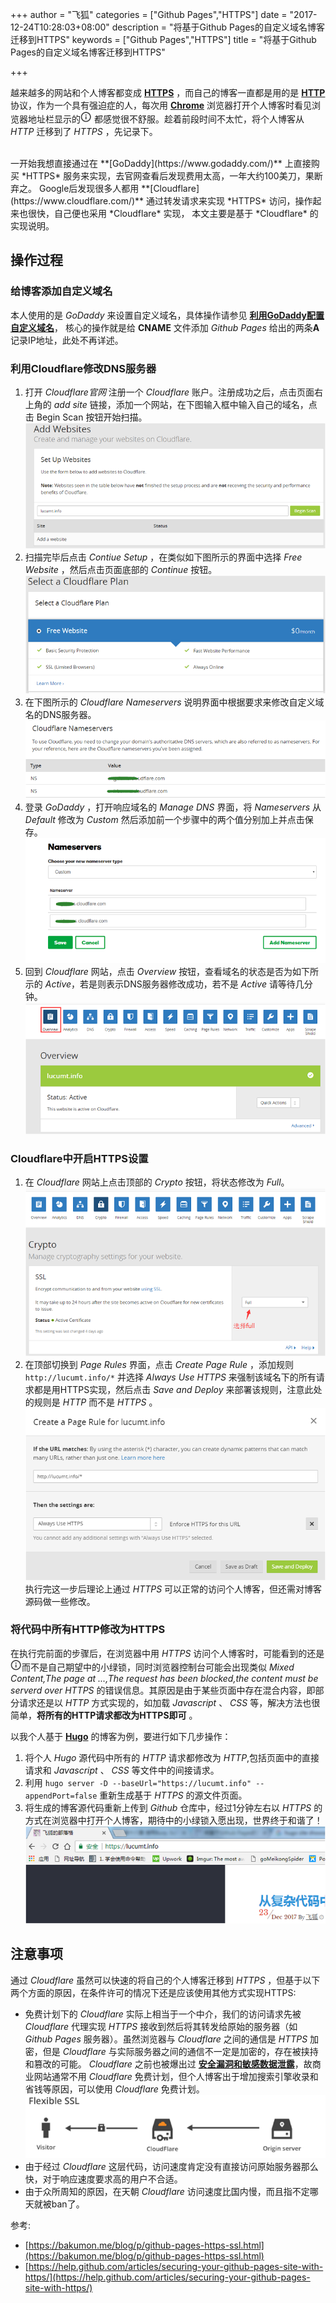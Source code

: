 +++
author = "飞狐"
categories = ["Github Pages","HTTPS"]
date = "2017-12-24T10:28:03+08:00"
description = "将基于Github Pages的自定义域名博客迁移到HTTPS"
keywords = ["Github Pages","HTTPS"]
title = "将基于Github Pages的自定义域名博客迁移到HTTPS"

+++

越来越多的网站和个人博客都变成 **[HTTPS](https://en.wikipedia.org/wiki/HTTPS "https://en.wikipedia.org/wiki/HTTPS")** ，而自己的博客一直都是用的是 **[HTTP](https://en.wikipedia.org/wiki/Hypertext_Transfer_Protocol "https://en.wikipedia.org/wiki/Hypertext_Transfer_Protocol")** 协议，作为一个具有强迫症的人，每次用 **[Chrome](https://www.google.cn/chrome/browser/desktop/index.html "https://www.google.cn/chrome/browser/desktop/index.html")** 浏览器打开个人博客时看见浏览器地址栏显示的!["Chrome HTTP标识"](/blog_img/migrate-github-blog-from-http-to-https/http_icon.png "Chrome HTTP标识") 都感觉很不舒服。趁着前段时间不太忙，将个人博客从 *HTTP* 迁移到了 *HTTPS* ，先记录下。

<!--more-->
<br/>
一开始我想直接通过在 **[GoDaddy](https://www.godaddy.com/)** 上直接购买 *HTTPS* 服务来实现，去官网查看后发现费用太高，一年大约100美刀，果断弃之。 Google后发现很多人都用 **[Cloudflare](https://www.cloudflare.com/)** 通过转发请求来实现 *HTTPS* 访问，操作起来也很快，自己便也采用 *Cloudflare* 实现， 本文主要是基于 *Cloudflare* 的实现说明。

## 操作过程

### 给博客添加自定义域名

本人使用的是 *GoDaddy* 来设置自定义域名，具体操作请参见 **[利用GoDaddy配置自定义域名](https://lucumt.info/posts/create-website-with-hugo/#%E5%88%A9%E7%94%A8godaddy%E9%85%8D%E7%BD%AE%E8%87%AA%E5%AE%9A%E4%B9%89%E5%9F%9F%E5%90%8D:ef8b9e40461ea61e62e36d1aa4c54d14)**， 核心的操作就是给 **CNAME** 文件添加 *Github Pages* 给出的两条**A**记录IP地址，此处不再详述。

### 利用Cloudflare修改DNS服务器

1. 打开 *Cloudflare官网* 注册一个 *Cloudflare* 账户。注册成功之后，点击页面右上角的 *add site* 链接，添加一个网站，在下图输入框中输入自己的域名，点击 Begin Scan 按钮开始扫描。  
!["在Cloudflare中扫描站点"](/blog_img/migrate-github-blog-from-http-to-https/add_site_in_cloudflare.png "在Cloudflare中扫描站点")  
2. 扫描完毕后点击 *Contiue Setup* ，在类似如下图所示的界面中选择 *Free Website* ，然后点击页面底部的 *Continue* 按钮。  
!["选择Cloudflare免费站点"](/blog_img/migrate-github-blog-from-http-to-https/cloudflare_free_website.png "选择Cloudflare免费站点")  
3. 在下图所示的 *Cloudflare Nameservers* 说明界面中根据要求来修改自定义域名的DNS服务器。
!["Cloudflare扫描结果"](/blog_img/migrate-github-blog-from-http-to-https/cloudflare_nameservers.png "Cloudflare扫描结果")  
4. 登录 *GoDaddy* ，打开响应域名的 *Manage DNS* 界面，将 *Nameservers* 从 *Default* 修改为 *Custom* 然后添加前一个步骤中的两个值分别加上并点击保存。  
!["Cloudflare扫描结果"](/blog_img/migrate-github-blog-from-http-to-https/modify_dns_server_in_godaddy.png "Cloudflare扫描结果")  
5. 回到 *Cloudflare* 网站，点击 *Overview* 按钮，查看域名的状态是否为如下所示的 *Active*，若是则表示DNS服务器修改成功，若不是 *Active* 请等待几分钟。  
!["Cloudflare中配置DNS成功"](/blog_img/migrate-github-blog-from-http-to-https/cloudflare_website_actived.png "Cloudflare中配置DNS成功")  

### Cloudflare中开启HTTPS设置

1. 在 *Cloudflare* 网站上点击顶部的 *Crypto* 按钮，将状态修改为 *Full*。  
!["Cloudflare中SSL设置"](/blog_img/migrate-github-blog-from-http-to-https/cloudflare_ssl_setting.png "Cloudflare中SSL设置")  
2. 在顶部切换到 *Page Rules* 界面，点击 *Create Page Rule* ，添加规则`http://lucumt.info/*` 并选择 *Always Use HTTPS* 来强制该域名下的所有请求都是用HTTPS实现，然后点击 *Save and Deploy* 来部署该规则，注意此处的规则是 *HTTP* 而不是 *HTTPS* 。  
!["Cloudflare中Page Rule设置"](/blog_img/migrate-github-blog-from-http-to-https/cloudflare_page_rule_setting.png "Cloudflare中Page Rule设置")  
执行完这一步后理论上通过 *HTTPS* 可以正常的访问个人博客，但还需对博客源码做一些修改。

### 将代码中所有HTTP修改为HTTPS
在执行完前面的步骤后，在浏览器中用 *HTTPS* 访问个人博客时，可能看到的还是!["Chrome HTTP标识"](/blog_img/migrate-github-blog-from-http-to-https/http_icon.png "Chrome HTTP标识")而不是自己期望中的小绿锁，同时浏览器控制台可能会出现类似 *Mixed Content,The page at ...,The request has been blocked,the content must be serverd over HTTPS* 的错误信息。其原因是由于某些页面中存在混合内容，即部分请求还是以 *HTTP* 方式实现的，如加载 *Javascript* 、 *CSS* 等，解决方法也很简单，**将所有的HTTP请求都改为HTTPS即可** 。

以我个人基于 **[Hugo](https://gohugo.io/)** 的博客为例，要进行如下几步操作：

1. 将个人 *Hugo* 源代码中所有的 *HTTP* 请求都修改为 *HTTP*,包括页面中的直接请求和 *Javascript* 、 *CSS* 等文件中的间接请求。 
2. 利用 `hugo server -D --baseUrl="https://lucumt.info" --appendPort=false` 重新生成基于 *HTTPS* 的源文件页面。
3. 将生成的博客源代码重新上传到 *Github* 仓库中，经过1分钟左右以 *HTTPS* 的方式在浏览器中打开个人博客，期待中的小绿锁入愿出现，世界终于和谐了！  
!["通过HTTPS打开个人博客"](/blog_img/migrate-github-blog-from-http-to-https/open-blog-website-via-https.png "通过HTTPS打开个人博客")  


## 注意事项
通过 *Cloudflare* 虽然可以快速的将自己的个人博客迁移到 *HTTPS* ，但基于以下两个方面的原因，在条件许可的情况下还是应该使用其他方式实现HTTPS:

- 免费计划下的 *Cloudflare* 实际上相当于一个中介，我们的访问请求先被 *Cloudflare* 代理实现 *HTTPS* 接收到然后将其转发给原始的服务器（如 *Github Pages* 服务器）。虽然浏览器与 *Cloudflare* 之间的通信是 *HTTPS* 加密，但是 *Cloudflare* 与实际服务器之间的通信不一定是加密的，存在被挟持和篡改的可能。 *Cloudflare* 之前也被爆出过 **[安全漏洞和敏感数据泄露](https://thehackernews.com/2017/02/cloudflare-vulnerability.html "Serious Bug Exposes Sensitive Data From Millions Sites Sitting Behind CloudFlare")**，故商业网站通常不用 *Cloudflare* 免费计划，但个人博客出于增加搜索引擎收录和省钱等原因，可以使用 *Cloudflare* 免费计划。   
  !["Cloudflare代理实现HTTPS"](/blog_img/migrate-github-blog-from-http-to-https/cloudflare_ssl_website.png "Cloudflare代理实现HTTPS")
- 由于经过 *Cloudflare* 这层代码，访问速度肯定没有直接访问原始服务器那么快，对于响应速度要求高的用户不合适。
- 由于众所周知的原因，在天朝 *Cloudflare* 访问速度比国内慢，而且指不定哪天就被ban了。

参考:

- [https://bakumon.me/blog/p/github-pages-https-ssl.html](https://bakumon.me/blog/p/github-pages-https-ssl.html)
- [https://help.github.com/articles/securing-your-github-pages-site-with-https/](https://help.github.com/articles/securing-your-github-pages-site-with-https/)
